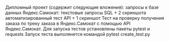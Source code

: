 Дипломный проект (содержит следующие вложения):
запросы к базе данных Яндекс.Самокат: текстовые запросы SQL + 2 скриншота
автоматизированный тест API + 1 скриншот
Тест на проверку получения заказа по треку заказа в Яндекс.Самокат с помощью API Яндекс.Самокат.
Для запуска тестов установлены пакеты pytest и requests
Запуск теста выполянется командой pytest create_test.py
